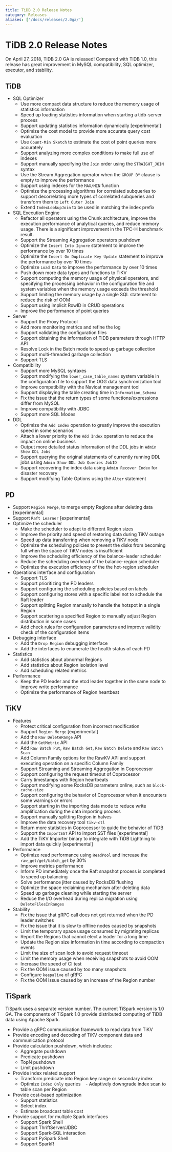 ```yaml
---
title: TiDB 2.0 Release Notes
category: Releases
aliases: ['/docs/releases/2.0ga/']
---
```


# TiDB 2.0 Release Notes

On April 27, 2018, TiDB 2.0 GA is released! Compared with TiDB 1.0, this release has great improvement in MySQL compatibility, SQL optimizer, executor, and stability.

## TiDB

- SQL Optimizer
    - Use more compact data structure to reduce the memory usage of statistics information
    - Speed up loading statistics information when starting a tidb-server process
    - Support updating statistics information dynamically [experimental]
    - Optimize the cost model to provide more accurate query cost evaluation
    - Use `Count-Min Sketch` to estimate the cost of point queries more accurately
    - Support analyzing more complex conditions to make full use of indexes
    - Support manually specifying the `Join` order using the `STRAIGHT_JOIN` syntax
    - Use the Stream Aggregation operator when the `GROUP BY` clause is empty to improve the performance
    - Support using indexes for the `MAX/MIN` function
    - Optimize the processing algorithms for correlated subqueries to support decorrelating more types of correlated subqueries and transform them to `Left Outer Join`
    - Extend `IndexLookupJoin` to be used in matching the index prefix
- SQL Execution Engine
    - Refactor all operators using the Chunk architecture, improve the execution performance of analytical queries, and reduce memory usage. There is a significant improvement in the TPC-H benchmark result.
    - Support the Streaming Aggregation operators pushdown
    - Optimize the `Insert Into Ignore` statement to improve the performance by over 10 times
    - Optimize the `Insert On Duplicate Key Update` statement to improve the performance by over 10 times
    - Optimize `Load Data` to improve the performance by over 10 times
    - Push down more data types and functions to TiKV
    - Support computing the memory usage of physical operators, and specifying the processing behavior in the configuration file and system variables when the memory usage exceeds the threshold
    - Support limiting the memory usage by a single SQL statement to reduce the risk of OOM
    - Support using implicit RowID in CRUD operations
    - Improve the performance of point queries
- Server
    - Support the Proxy Protocol
    - Add more monitoring metrics and refine the log
    - Support validating the configuration files
    - Support obtaining the information of TiDB parameters through HTTP API
    - Resolve Lock in the Batch mode to speed up garbage collection
    - Support multi-threaded garbage collection
    - Support TLS
- Compatibility
    - Support more MySQL syntaxes
    - Support modifying the `lower_case_table_names` system variable in the configuration file to support the OGG data synchronization tool
    - Improve compatibility with the Navicat management tool
    - Support displaying the table creating time in `Information_Schema`
    - Fix the issue that the return types of some functions/expressions differ from MySQL
    - Improve compatibility with JDBC
    - Support more SQL Modes
- DDL
    - Optimize the `Add Index` operation to greatly improve the execution speed in some scenarios
    - Attach a lower priority to the `Add Index` operation to reduce the impact on online business
    - Output more detailed status information of the DDL jobs in `Admin Show DDL Jobs`
    - Support querying the original statements of currently running DDL jobs using `Admin Show DDL Job Queries JobID`
    - Support recovering the index data using `Admin Recover Index` for disaster recovery
    - Support modifying Table Options using the `Alter` statement

## PD

- Support `Region Merge`, to merge empty Regions after deleting data [experimental]
- Support `Raft Learner` [experimental]
- Optimize the scheduler
    - Make the scheduler to adapt to different Region sizes
    - Improve the priority and speed of restoring data during TiKV outage
    - Speed up data transferring when removing a TiKV node
    - Optimize the scheduling policies to prevent the disks from becoming full when the space of TiKV nodes is insufficient
    - Improve the scheduling efficiency of the balance-leader scheduler
    - Reduce the scheduling overhead of the balance-region scheduler
    - Optimize the execution efficiency of the the hot-region scheduler
- Operations interface and configuration
    - Support TLS
    - Support prioritizing the PD leaders
    - Support configuring the scheduling policies based on labels
    - Support configuring stores with a specific label not to schedule the Raft leader
    - Support splitting Region manually to handle the hotspot in a single Region
    - Support scattering a specified Region to manually adjust Region distribution in some cases
    - Add check rules for configuration parameters and improve validity check of the configuration items
- Debugging interface
    - Add the `Drop Region` debugging interface
    - Add the interfaces to enumerate the health status of each PD
- Statistics
    - Add statistics about abnormal Regions
    - Add statistics about Region isolation level
    - Add scheduling related metrics
- Performance 
    - Keep the PD leader and the etcd leader together in the same node to improve write performance
    - Optimize the performance of Region heartbeat

## TiKV

- Features
    - Protect critical configuration from incorrect modification
    - Support `Region Merge` [experimental]
    - Add the `Raw DeleteRange` API
    - Add the `GetMetric` API
    - Add `Raw Batch Put`, `Raw Batch Get`, `Raw Batch Delete` and `Raw Batch Scan`
    - Add Column Family options for the RawKV API and support executing operation on a specific Column Family
    - Support Streaming and Streaming Aggregation in Coprocessor
    - Support configuring the request timeout of Coprocessor
    - Carry timestamps with Region heartbeats
    - Support modifying some RocksDB parameters online, such as `block-cache-size`
    - Support configuring the behavior of Coprocessor when it encounters some warnings or errors
    - Support starting in the importing data mode to reduce write amplification during the data importing process
    - Support manually splitting Region in halves
    - Improve the data recovery tool `tikv-ctl`
    - Return more statistics in Coprocessor to guide the behavior of TiDB
    - Support the `ImportSST` API to import SST files [experimental]
    - Add the TiKV Importer binary to integrate with TiDB Lightning to import data quickly [experimental]
- Performance
    - Optimize read performance using `ReadPool` and increase the `raw_get/get/batch_get` by 30%
    - Improve metrics performance
    - Inform PD immediately once the Raft snapshot process is completed to speed up balancing
    - Solve performance jitter caused by RocksDB flushing
    - Optimize the space reclaiming mechanism after deleting data
    - Speed up garbage cleaning while starting the server
    - Reduce the I/O overhead during replica migration using `DeleteFilesInRanges`
- Stability
    - Fix the issue that gRPC call does not get returned when the PD leader switches
    - Fix the issue that it is slow to offline nodes caused by snapshots
    - Limit the temporary space usage consumed by migrating replicas
    - Report the Regions that cannot elect a leader for a long time
    - Update the Region size information in time according to compaction events
    - Limit the size of scan lock to avoid request timeout
    - Limit the memory usage when receiving snapshots to avoid OOM
    - Increase the speed of CI test
    - Fix the OOM issue caused by too many snapshots
    - Configure `keepalive` of gRPC
    - Fix the OOM issue caused by an increase of the Region number

## TiSpark

TiSpark uses a separate version number. The current TiSpark version is 1.0 GA. The components of TiSpark 1.0 provide distributed computing of TiDB data using Apache Spark.

- Provide a gRPC communication framework to read data from TiKV
- Provide encoding and decoding of TiKV component data and communication protocol
- Provide calculation pushdown, which includes:
    - Aggregate pushdown
    - Predicate pushdown
    - TopN pushdown
    - Limit pushdown
- Provide index related support
    - Transform predicate into Region key range or secondary index
    - Optimize `Index Only` queries
    - Adaptively downgrade index scan to table scan per Region
- Provide cost-based optimization
    - Support statistics
    - Select index
    - Estimate broadcast table cost
- Provide support for multiple Spark interfaces
    - Support Spark Shell
    - Support ThriftServer/JDBC
    - Support Spark-SQL interaction
    - Support PySpark Shell
    - Support SparkR
